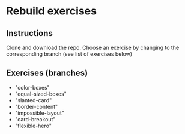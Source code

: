 # Rebuild exercises

## Instructions

Clone and download the repo. Choose an exercise by changing to the corresponding branch (see list of exercises below)

## Exercises (branches)

- "color-boxes"
- "equal-sized-boxes"
- "slanted-card"
- "border-content"
- "impossible-layout"
- "card-breakout"
- "flexible-hero"
